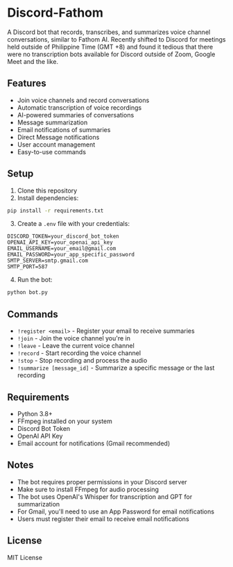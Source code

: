 # Discord-Fathom

A Discord bot that records, transcribes, and summarizes voice channel conversations, similar to Fathom AI. Recently shifted to Discord for meetings held outside of Philippine Time (GMT +8) and found it tedious that there were no transcription bots available for Discord outside of Zoom, Google Meet and the like. 

## Features

- Join voice channels and record conversations
- Automatic transcription of voice recordings
- AI-powered summaries of conversations
- Message summarization
- Email notifications of summaries
- Direct Message notifications
- User account management
- Easy-to-use commands

## Setup

1. Clone this repository
2. Install dependencies:
```bash
pip install -r requirements.txt
```

3. Create a `.env` file with your credentials:
```
DISCORD_TOKEN=your_discord_bot_token
OPENAI_API_KEY=your_openai_api_key
EMAIL_USERNAME=your_email@gmail.com
EMAIL_PASSWORD=your_app_specific_password
SMTP_SERVER=smtp.gmail.com
SMTP_PORT=587
```

4. Run the bot:
```bash
python bot.py
```

## Commands

- `!register <email>` - Register your email to receive summaries
- `!join` - Join the voice channel you're in
- `!leave` - Leave the current voice channel
- `!record` - Start recording the voice channel
- `!stop` - Stop recording and process the audio
- `!summarize [message_id]` - Summarize a specific message or the last recording

## Requirements

- Python 3.8+
- FFmpeg installed on your system
- Discord Bot Token
- OpenAI API Key
- Email account for notifications (Gmail recommended)

## Notes

- The bot requires proper permissions in your Discord server
- Make sure to install FFmpeg for audio processing
- The bot uses OpenAI's Whisper for transcription and GPT for summarization
- For Gmail, you'll need to use an App Password for email notifications
- Users must register their email to receive email notifications

## License

MIT License 
